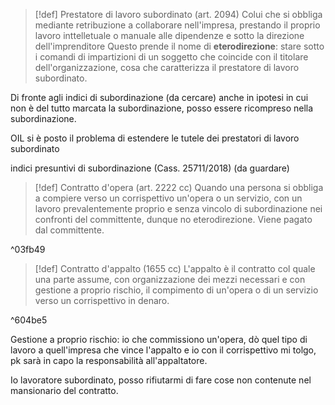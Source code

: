 
>[!def] Prestatore di lavoro subordinato (art. 2094)
> Colui che si obbliga mediante retribuzione a collaborare nell'impresa, prestando il proprio lavoro inttelletuale o manuale alle dipendenze e sotto la direzione dell'imprenditore Questo prende il nome di **eterodirezione**: stare sotto i comandi di impartizioni di un soggetto che coincide con il titolare dell'organizzazione, cosa che caratterizza il prestatore di lavoro subordinato.

Di fronte agli indici di subordinazione (da cercare) anche in ipotesi in cui non è del tutto marcata la subordinazione, posso essere ricompreso nella subordinazione.

OIL si è posto il problema di estendere le tutele dei prestatori di lavoro subordinato 

indici presuntivi di subordinazione (Cass. 25711/2018) (da guardare)

>[!def] Contratto d'opera (art. 2222 cc)
>Quando una persona si obbliga a compiere verso un corrispettivo un'opera o un servizio, con un lavoro prevalentemente proprio e senza vincolo di subordinazione nei confronti del committente, dunque no eterodirezione.
>Viene pagato dal committente.

^03fb49

>[!def] Contratto d'appalto (1655 cc)
>L'appalto è il contratto col quale una parte assume, con organizzazione dei mezzi necessari e con gestione a proprio rischio, il compimento di un'opera o di un servizio verso un corrispettivo in denaro.

^604be5

Gestione a proprio rischio: io che commissiono un'opera, dò quel tipo di lavoro a quell'impresa che vince l'appalto e io con il corrispettivo mi tolgo, pk sarà in capo la responsabilità all'appaltatore.

Io lavoratore subordinato, posso rifiutarmi di fare cose non contenute nel mansionario del contratto.